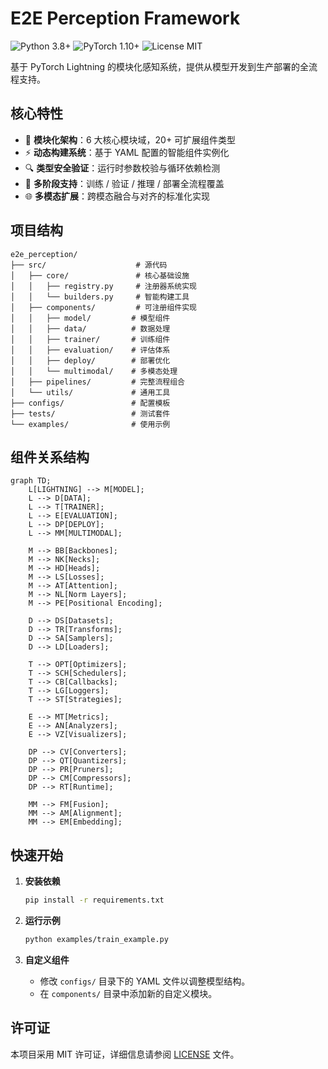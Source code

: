 # E2E Perception Framework

![Python 3.8+](https://img.shields.io/badge/python-3.8%2B-blue)
![PyTorch 1.10+](https://img.shields.io/badge/pytorch-1.10%2B-red)
![License MIT](https://img.shields.io/badge/license-MIT-green)

基于 PyTorch Lightning 的模块化感知系统，提供从模型开发到生产部署的全流程支持。

## 核心特性

- 🧩 **模块化架构**：6 大核心模块域，20+ 可扩展组件类型
- ⚡ **动态构建系统**：基于 YAML 配置的智能组件实例化
- 🔍 **类型安全验证**：运行时参数校验与循环依赖检测
- 🚀 **多阶段支持**：训练 / 验证 / 推理 / 部署全流程覆盖
- 🌐 **多模态扩展**：跨模态融合与对齐的标准化实现

## 项目结构

```text
e2e_perception/
├── src/                    # 源代码
│   ├── core/               # 核心基础设施
│   │   ├── registry.py     # 注册器系统实现
│   │   └── builders.py     # 智能构建工具
│   ├── components/         # 可注册组件实现
│   │   ├── model/         # 模型组件
│   │   ├── data/          # 数据处理
│   │   ├── trainer/       # 训练组件
│   │   ├── evaluation/    # 评估体系
│   │   ├── deploy/        # 部署优化
│   │   └── multimodal/    # 多模态处理
│   ├── pipelines/         # 完整流程组合
│   └── utils/             # 通用工具
├── configs/               # 配置模板
├── tests/                 # 测试套件
└── examples/              # 使用示例
```

## 组件关系结构

```mermaid
graph TD;
    L[LIGHTNING] --> M[MODEL];
    L --> D[DATA];
    L --> T[TRAINER];
    L --> E[EVALUATION];
    L --> DP[DEPLOY];
    L --> MM[MULTIMODAL];

    M --> BB[Backbones];
    M --> NK[Necks];
    M --> HD[Heads];
    M --> LS[Losses];
    M --> AT[Attention];
    M --> NL[Norm Layers];
    M --> PE[Positional Encoding];

    D --> DS[Datasets];
    D --> TR[Transforms];
    D --> SA[Samplers];
    D --> LD[Loaders];

    T --> OPT[Optimizers];
    T --> SCH[Schedulers];
    T --> CB[Callbacks];
    T --> LG[Loggers];
    T --> ST[Strategies];

    E --> MT[Metrics];
    E --> AN[Analyzers];
    E --> VZ[Visualizers];

    DP --> CV[Converters];
    DP --> QT[Quantizers];
    DP --> PR[Pruners];
    DP --> CM[Compressors];
    DP --> RT[Runtime];

    MM --> FM[Fusion];
    MM --> AM[Alignment];
    MM --> EM[Embedding];
```

## 快速开始

1. **安装依赖**
   ```bash
   pip install -r requirements.txt
   ```

2. **运行示例**
   ```bash
   python examples/train_example.py
   ```

3. **自定义组件**
   - 修改 `configs/` 目录下的 YAML 文件以调整模型结构。
   - 在 `components/` 目录中添加新的自定义模块。

## 许可证

本项目采用 MIT 许可证，详细信息请参阅 [LICENSE](./LICENSE) 文件。

